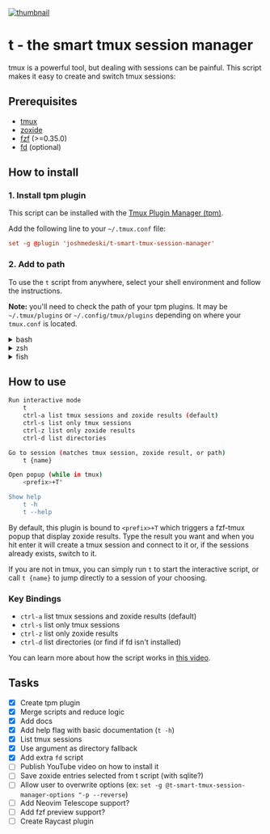 <a href="https://www.joshmedeski.com/posts/smart-tmux-sessions-with-zoxide-and-fzf/" target="_blank">

![thumbnail](https://github.com/joshmedeski/t-smart-tmux-session-manager/blob/main/smart-tmux-sessions-with-zoxide-and-fzf.jpeg?raw=true)

</a>

# t - the smart tmux session manager

tmux is a powerful tool, but dealing with sessions can be painful. This script makes it easy to create and switch tmux sessions:

## Prerequisites

- [tmux](https://github.com/tmux/tmux)
- [zoxide](https://github.com/ajeetdsouza/zoxide)
- [fzf](https://github.com/junegunn/fzf) (>=0.35.0)
- [fd](https://github.com/sharkdp/fd) (optional)

## How to install

### 1. Install tpm plugin

This script can be installed with the [Tmux Plugin Manager (tpm)](https://github.com/tmux-plugins/tpm).

Add the following line to your `~/.tmux.conf` file:

```conf
set -g @plugin 'joshmedeski/t-smart-tmux-session-manager'
```

### 2. Add to path

To use the `t` script from anywhere, select your shell environment and follow the instructions.

**Note:** you'll need to check the path of your tpm plugins. It may be `~/.tmux/plugins` or `~/.config/tmux/plugins` depending on where your `tmux.conf` is located.

<details>
<summary>bash</summary>

Add the following line to `~/.bashrc`

```fish
# ~/.tmux/plugins
export PATH=$HOME/.tmux/plugins/t-smart-tmux-session-manager/bin:$PATH
# ~/.config/tmux/plugins
export PATH=$HOME/.config/tmux/plugins/t-smart-tmux-session-manager/bin:$PATH
```

</details>

<details>
<summary>zsh</summary>

Add the following line to `~/.zprofile`

```fish
# ~/.tmux/plugins
export PATH=$HOME/.tmux/plugins/t-smart-tmux-session-manager/bin:$PATH
# ~/.config/tmux/plugins
export PATH=$HOME/.config/tmux/plugins/t-smart-tmux-session-manager/bin:$PATH
```

</details>

<details>
<summary>fish</summary>

Add the following line to `~/.config/fish/config.fish`

```fish
# ~/.tmux/plugins
fish_add_path $HOME/.tmux/plugins/t-smart-tmux-session-manager/bin
# ~/.config/tmux/plugins
fish_add_path $HOME/.config/tmux/plugins/t-smart-tmux-session-manager/bin
```

</details>

## How to use

```sh
Run interactive mode
    t
    ctrl-a list tmux sessions and zoxide results (default)
    ctrl-s list only tmux sessions
    ctrl-z list only zoxide results
    ctrl-d list directories

Go to session (matches tmux session, zoxide result, or path)
    t {name}

Open popup (while in tmux)
    <prefix>+T"

Show help
    t -h
    t --help
```

By default, this plugin is bound to `<prefix>+T` which triggers a fzf-tmux popup that display zoxide results. Type the result you want and when you hit enter it will create a tmux session and connect to it or, if the sessions already exists, switch to it.

If you are not in tmux, you can simply run `t` to start the interactive script, or call `t {name}` to jump directly to a session of your choosing.

### Key Bindings

- `ctrl-a` list tmux sessions and zoxide results (default)
- `ctrl-s` list only tmux sessions
- `ctrl-z` list only zoxide results
- `ctrl-d` list directories (or find if fd isn't installed)

You can learn more about how the script works in [this video](https://www.youtube.com/watch?v=l_TTxc0AcCw).

## Tasks

- [x] Create tpm plugin
- [x] Merge scripts and reduce logic
- [x] Add docs
- [x] Add help flag with basic documentation (`t -h`)
- [x] List tmux sessions
- [x] Use argument as directory fallback
- [x] Add extra `fd` script
- [ ] Publish YouTube video on how to install it
- [ ] Save zoxide entries selected from t script (with sqlite?)
- [ ] Allow user to overwrite options (ex: `set -g @t-smart-tmux-session-manager-options "-p --reverse`)
- [ ] Add Neovim Telescope support?
- [ ] Add fzf preview support?
- [ ] Create Raycast plugin
